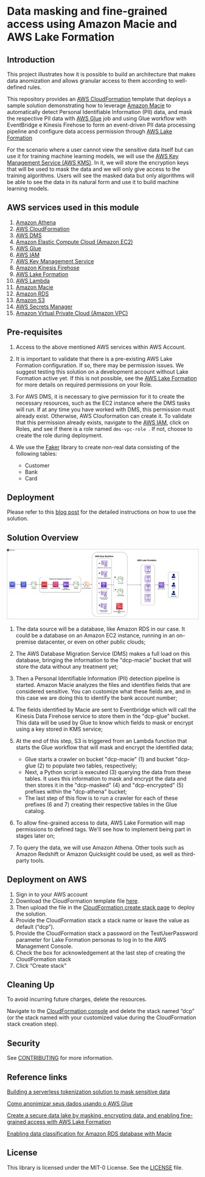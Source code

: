 # Data masking and fine-grained access using Amazon Macie and AWS Lake Formation

## Introduction

This project illustrates how it is possible to build an architecture that makes data anomization and allows granular access to them according to well-defined rules. 

This repository provides an [AWS CloudFormation](https://aws.amazon.com/cloudformation/) template that deploys a sample solution demonstrating how to leverage [Amazon Macie](https://aws.amazon.com/pt/macie/) to automatically detect Personal Identifiable Information (PII) data, and mask the respective PII data with [AWS Glue](https://docs.aws.amazon.com/glue/l) job and using Glue workflow with EventBridge e Kinesis Firehose to form an event-driven PII data processing pipeline and configure data access permission through [AWS Lake Formation](https://docs.aws.amazon.com/lake-formation/index.html)

For the scenario where a user cannot view the sensitive data itself but can use it for training machine learning models, we will use the [AWS Key Management Service (AWS KMS)](https://aws.amazon.com/pt/kms/). In it, we will store the encryption keys that will be used to mask the data and we will only give access to the training algorithms. Users will see the masked data but only algorithms will be able to see the data in its natural form and use it to build machine learning models.


## AWS services used in this module
 1. [Amazon Athena](https://docs.aws.amazon.com/athena/latest/ug/what-is.html)
 2. [AWS CloudFormation](http://aws.amazon.com/cloudformation)
 3. [AWS DMS](http://aws.amazon.com/dms)
 4. [Amazon Elastic Compute Cloud (Amazon EC2)](http://aws.amazon.com/ec2)
 5. [AWS Glue](https://aws.amazon.com/glue)
 6. [AWS IAM](http://aws.amazon.com/iam)
 7. [AWS Key Management Service](https://docs.aws.amazon.com/kms/latest/developerguide/overview.html)
 8. [Amazon Kinesis Firehose](https://docs.aws.amazon.com/pt_br/firehose/latest/dev/what-is-this-service.html)
 9. [AWS Lake Formation](https://docs.aws.amazon.com/lake-formation/index.html)
 10. [AWS Lambda](https://docs.aws.amazon.com/lambda/latest/dg/welcome.html)
 11. [Amazon Macie](http://aws.amazon.com/macie)
 12. [Amazon RDS](http://aws.amazon.com/rds)
 13. [Amazon S3](http://aws.amazon.com/s3)
 14. [AWS Secrets Manager](https://aws.amazon.com/secrets-manager)
 15. [Amazon Virtual Private Cloud (Amazon VPC)](http://aws.amazon.com/vpc)

 ## Pre-requisites 
 1. Access to the above mentioned AWS services within AWS Account.

 2. It is important to validate that there is a pre-existing AWS Lake Formation configuration. If so, there may be permission issues. We suggest testing this solution on a development account without Lake Formation active yet. If this is not possible, see the [AWS Lake Formation](https://docs.aws.amazon.com/lake-formation/index.html) for more details on required permissions on your Role.

 3. For AWS DMS, it is necessary to give permission for it to create the necessary resources, such as the EC2 instance where the DMS tasks will run. If at any time you have worked with DMS, this permission must already exist. Otherwise, AWS Clouformation can create it. To validate that this permission already exists, navigate to the [AWS IAM](http://aws.amazon.com/iam), click on Roles, and see if there is a role named `dms-vpc-role `. If not, choose to create the role during deployment.

 4. We use the [Faker](https://faker.readthedocs.io/en/master/) library to create non-real data consisting of the following tables:
    - Customer
    - Bank
    - Card

 ## Deployment
Please refer to this [blog post]() for the detailed instructions on how to use the solution.

## Solution Overview

![alt text](images/ArchitectureDiagram.png "Architecture Diagram")

1. The data source will be a database, like Amazon RDS in our case. It could be a database on an Amazon EC2 instance, running in an on-premise datacenter, or even on other public clouds;

2. The AWS Database Migration Service (DMS) makes a full load on this database, bringing the information to the "dcp-macie" bucket that will store the data without any treatment yet;

3. Then a Personal Identifiable Information (PII) detection pipeline is started. Amazon Macie analyzes the files and identifies fields that are considered sensitive. You can customize what these fields are, and in this case we are doing this to identify the bank account number;

4. The fields identified by Macie are sent to Eventbridge which will call the Kinesis Data Firehose service to store them in the "dcp-glue" bucket. This data will be used by Glue to know which fields to mask or encrypt using a key stored in KMS service;

5. At the end of this step, S3 is triggered from an Lambda function that starts the Glue workflow that will mask and encrypt the identified data;
    - Glue starts a crawler on bucket "dcp-macie" (1) and bucket "dcp-glue (2) to populate two tables, respectively;
    - Next, a Python script is executed (3) querying the data from these tables. It uses this information to mask and encrypt the data and then stores it in the "dcp-masked" (4) and "dcp-encrypted" (5) prefixes within the "dcp-athena" bucket;
    - The last step of this flow is to run a crawler for each of these prefixes (6 and 7) creating their respective tables in the Glue catalog.

6. To allow fine-grained access to data, AWS Lake Formation will map permissions to defined tags. We'll see how to implement being part in stages later on;

7. To query the data, we will use Amazon Athena. Other tools such as Amazon Redshift or Amazon Quicksight could be used, as well as third-party tools.

## Deployment on AWS

1.	Sign in to your AWS account
2.	Download the CloudFormation template file [here](cloudformation.yml).
3.	Then upload the file in the [CloudFormation create stack page](https://console.aws.amazon.com/cloudformation/home#/stacks/create/template) to deploy the solution.
4.	Provide the CloudFormation stack a stack name or leave the value as default (“dcp”).
5.	Provide the CloudFormation stack a password on the TestUserPassword parameter for Lake Formation personas to log in to the AWS Management Console.
6.	Check the box for acknowledgement at the last step of creating the CloudFormation stack
7.	Click “Create stack” 

## Cleaning Up

To avoid incurring future charges, delete the resources.

Navigate to the [CloudFormation console](https://console.aws.amazon.com/cloudformation/) and delete the stack named “dcp” (or the stack named with your customized value during the CloudFormation stack creation step).

## Security

See [CONTRIBUTING](CONTRIBUTING.md#security-issue-notifications) for more information.

## Reference links

[Building a serverless tokenization solution to mask sensitive data](https://aws.amazon.com/blogs/compute/building-a-serverless-tokenization-solution-to-mask-sensitive-data/) 

[Como anonimizar seus dados usando o AWS Glue](https://aws.amazon.com/pt/blogs/aws-brasil/como-anonimizar-seus-dados-usando-o-aws-glue/) 

[Create a secure data lake by masking, encrypting data, and enabling fine-grained access with AWS Lake Formation](https://aws.amazon.com/blogs/big-data/create-a-secure-data-lake-by-masking-encrypting-data-and-enabling-fine-grained-access-with-aws-lake-formation/) 

[Enabling data classification for Amazon RDS database with Macie](https://aws.amazon.com/blogs/security/enabling-data-classification-for-amazon-rds-database-with-amazon-macie/) 



## License

This library is licensed under the MIT-0 License. See the [LICENSE](LICENSE) file.
